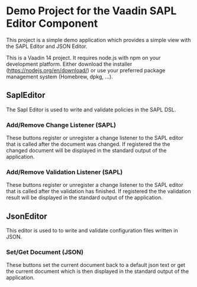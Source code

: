 # Demo Project for the Vaadin SAPL Editor Component

This project is a simple demo application which provides a simple view with the SAPL Editor and JSON Editor.

This is a Vaadin 14 project. It requires node.js with npm on your development platform.
Either download the installer (https://nodejs.org/en/download/) or use your preferred package management system (Homebrew, dpkg, …​).

## SaplEditor

The Sapl Editor is used to write and validate policies in the SAPL DSL.

### Add/Remove Change Listener (SAPL)

These buttons register or unregister a change listener to the SAPL editor that is called after the document was changed. If registered the the changed document will be displayed in the standard output of the application.

### Add/Remove Validation Listener (SAPL)

These buttons register or unregister a change listener to the SAPL editor that is called after the validation has finished. If registered the the validation result will be displayed in the standard output of the application.

## JsonEditor

This editor is used to to write and validate configuration files written in JSON.

### Set/Get Document (JSON)

These buttons set the current document back to a default json text or get the current document which is then displayed in the standard output of the application.